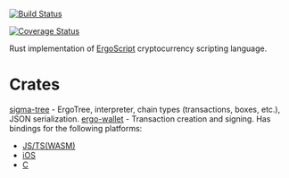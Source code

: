 [![Build Status](https://travis-ci.com/ergoplatform/sigma-rust.svg?branch=develop)](https://travis-ci.com/ergoplatform/sigma-rust)

[![Coverage Status](https://coveralls.io/repos/github/ergoplatform/sigma-rust/badge.svg)](https://coveralls.io/github/ergoplatform/sigma-rust)

Rust implementation of [ErgoScript](https://github.com/ScorexFoundation/sigmastate-interpreter) cryptocurrency scripting language. 

# Crates
[sigma-tree](https://github.com/ergoplatform/sigma-rust/tree/develop/sigma-tree) - ErgoTree, interpreter, chain types (transactions, boxes, etc.), JSON serialization.
[ergo-wallet](https://github.com/ergoplatform/sigma-rust/tree/develop/ergo-wallet) - Transaction creation and signing. Has bindings for the following platforms:
- [JS/TS(WASM)](https://github.com/ergoplatform/sigma-rust/tree/develop/bindings/ergo-wallet-wasm)
- [iOS](https://github.com/ergoplatform/sigma-rust/tree/develop/bindings/ergo-wallet-ios)
- [C](https://github.com/ergoplatform/sigma-rust/tree/develop/bindings/ergo-wallet-c)

